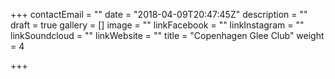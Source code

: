 +++
contactEmail = ""
date = "2018-04-09T20:47:45Z"
description = ""
draft = true
gallery = []
image = ""
linkFacebook = ""
linkInstagram = ""
linkSoundcloud = ""
linkWebsite = ""
title = "Copenhagen Glee Club"
weight = 4

+++
